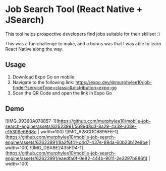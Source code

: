 # Job Search Tool (React Native + JSearch)

This tool helps prospective developers find jobs suitable for their skillset :)

This was a fun challenge to make, and a bonus was that I was able to learn React Native along the way.

## Usage
1. Download Expo Go on mobile
2. Navigate to the following link: https://expo.dev/@murphylee10/job-finder?serviceType=classic&distribution=expo-go
3. Scan the QR Code and open the link in Expo Go

## Demo

![IMG_99360A078857-1](https://github.com/murphylee10/mobile-job-search-engine/assets/62623991/5699d8d3-8a29-4a39-a08e-e15309e6868e | width=100)
![IMG_A28CDC6895F6-1](https://github.com/murphylee10/mobile-job-search-engine/assets/62623991/8a2f6f41-c4d7-437e-89da-60b23b12e9be | width=100)
![IMG_DBABE2435FD4-1](https://github.com/murphylee10/mobile-job-search-engine/assets/62623991/eaedfa0f-0e82-444b-9011-2e3297b886fd | width=100)
